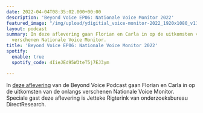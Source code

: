 ```yaml
---
date: 2022-04-04T08:35:02.000+00:00
description: 'Beyond Voice EP06: Nationale Voice Monitor 2022'
featured_image: "/img/upload/ydigitial_voice-monitor-2022_1920x1080_v11-01.png"
layout: podcast
summary: In deze aflevering gaan Florian en Carla in op de uitkomsten van de onlangs
  verschenen Nationale Voice Monitor.
title: 'Beyond Voice EP06: Nationale Voice Monitor 2022'
spotify:
  enable: true
  spotify_code: 4IieJEd95W3teT5j7EJ3ym

---
```

In [deze aflevering](https://beyondvoice.fm/podcast/beyond-voice-ep05-de-nationale-voice-monitor-2022-is-uit/) van de Beyond Voice Podcast gaan Florian en Carla in op de uitkomsten van de onlangs verschenen Nationale Voice Monitor. Speciale gast deze aflevering is Jetteke Rigterink van onderzoeksbureau DirectResearch.